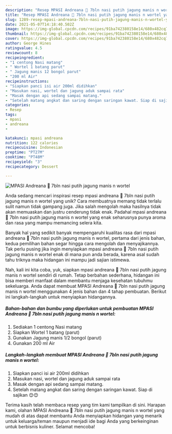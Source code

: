 ```yaml
---
description: "Resep MPASI Andreana 👶 7bln nasi putih jagung manis n wortel yang Lezat"
title: "Resep MPASI Andreana 👶 7bln nasi putih jagung manis n wortel yang Lezat"
slug: 1289-resep-mpasi-andreana-7bln-nasi-putih-jagung-manis-n-wortel-yang-lezat
date: 2021-05-07T14:18:40.502Z
image: https://img-global.cpcdn.com/recipes/91ba742380158e14/680x482cq70/mpasi-andreana-👶-7bln-nasi-putih-jagung-manis-n-wortel-foto-resep-utama.jpg
thumbnail: https://img-global.cpcdn.com/recipes/91ba742380158e14/680x482cq70/mpasi-andreana-👶-7bln-nasi-putih-jagung-manis-n-wortel-foto-resep-utama.jpg
cover: https://img-global.cpcdn.com/recipes/91ba742380158e14/680x482cq70/mpasi-andreana-👶-7bln-nasi-putih-jagung-manis-n-wortel-foto-resep-utama.jpg
author: George Hines
ratingvalue: 4.5
reviewcount: 8
recipeingredient:
- "1 centong Nasi matang"
- " Wortel 1 batang parut"
- " Jagung manis 12 bongol parut"
- "200 ml Air"
recipeinstructions:
- "Siapkan panci isi air 200ml didihkan"
- "Masukan nasi, wortel dan jagung aduk sampai rata"
- "Masak dengan api sedang sampai matang."
- "Setelah matang angkat dan saring dengan saringan kawat. Siap di sajikan 😊😊"
categories:
- Resep
tags:
- mpasi
- andreana
- 

katakunci: mpasi andreana  
nutrition: 122 calories
recipecuisine: Indonesian
preptime: "PT27M"
cooktime: "PT48M"
recipeyield: "3"
recipecategory: Dessert

---
```



![MPASI Andreana 👶 7bln nasi putih jagung manis n wortel](https://img-global.cpcdn.com/recipes/91ba742380158e14/680x482cq70/mpasi-andreana-👶-7bln-nasi-putih-jagung-manis-n-wortel-foto-resep-utama.jpg)

Anda sedang mencari inspirasi resep mpasi andreana 👶 7bln nasi putih jagung manis n wortel yang unik? Cara membuatnya memang tidak terlalu sulit namun tidak gampang juga. Jika salah mengolah maka hasilnya tidak akan memuaskan dan justru cenderung tidak enak. Padahal mpasi andreana 👶 7bln nasi putih jagung manis n wortel yang enak seharusnya punya aroma dan rasa yang mampu memancing selera kita.



Banyak hal yang sedikit banyak mempengaruhi kualitas rasa dari mpasi andreana 👶 7bln nasi putih jagung manis n wortel, pertama dari jenis bahan, kedua pemilihan bahan segar hingga cara mengolah dan menyajikannya. Tak perlu pusing jika ingin menyiapkan mpasi andreana 👶 7bln nasi putih jagung manis n wortel enak di mana pun anda berada, karena asal sudah tahu triknya maka hidangan ini mampu jadi sajian istimewa.


Nah, kali ini kita coba, yuk, siapkan mpasi andreana 👶 7bln nasi putih jagung manis n wortel sendiri di rumah. Tetap berbahan sederhana, hidangan ini bisa memberi manfaat dalam membantu menjaga kesehatan tubuhmu sekeluarga. Anda dapat membuat MPASI Andreana 👶 7bln nasi putih jagung manis n wortel menggunakan 4 jenis bahan dan 4 tahap pembuatan. Berikut ini langkah-langkah untuk menyiapkan hidangannya.

<!--inarticleads1-->

##### Bahan-bahan dan bumbu yang diperlukan untuk pembuatan MPASI Andreana 👶 7bln nasi putih jagung manis n wortel:

1. Sediakan 1 centong Nasi matang
1. Siapkan  Wortel 1 batang (parut)
1. Gunakan  Jagung manis 1/2 bongol (parut)
1. Gunakan 200 ml Air




<!--inarticleads2-->

##### Langkah-langkah membuat MPASI Andreana 👶 7bln nasi putih jagung manis n wortel:

1. Siapkan panci isi air 200ml didihkan
1. Masukan nasi, wortel dan jagung aduk sampai rata
1. Masak dengan api sedang sampai matang.
1. Setelah matang angkat dan saring dengan saringan kawat. Siap di sajikan 😊😊




Terima kasih telah membaca resep yang tim kami tampilkan di sini. Harapan kami, olahan MPASI Andreana 👶 7bln nasi putih jagung manis n wortel yang mudah di atas dapat membantu Anda menyiapkan hidangan yang menarik untuk keluarga/teman maupun menjadi ide bagi Anda yang berkeinginan untuk berbisnis kuliner. Selamat mencoba!
